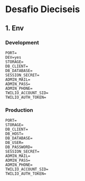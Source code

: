 # Desafio Dieciseis

## 1. Env

### Development

```
PORT=
DEV=yes
STORAGE=
DB_CLIENT=
DB_DATABASE=
SESSION_SECRET=
ADMIN_MAIL=
ADMIN_PASS=
ADMIN_PHONE=
TWILIO_ACCOUNT_SID=
TWILIO_AUTH_TOKEN=
```

### Production

```
PORT=
STORAGE=
DB_CLIENT=
DB_HOST=
DB_DATABASE=
DB_USER=
DB_PASSWORD=
SESSION_SECRET=
ADMIN_MAIL=
ADMIN_PASS=
ADMIN_PHONE=
TWILIO_ACCOUNT_SID=
TWILIO_AUTH_TOKEN=
```
